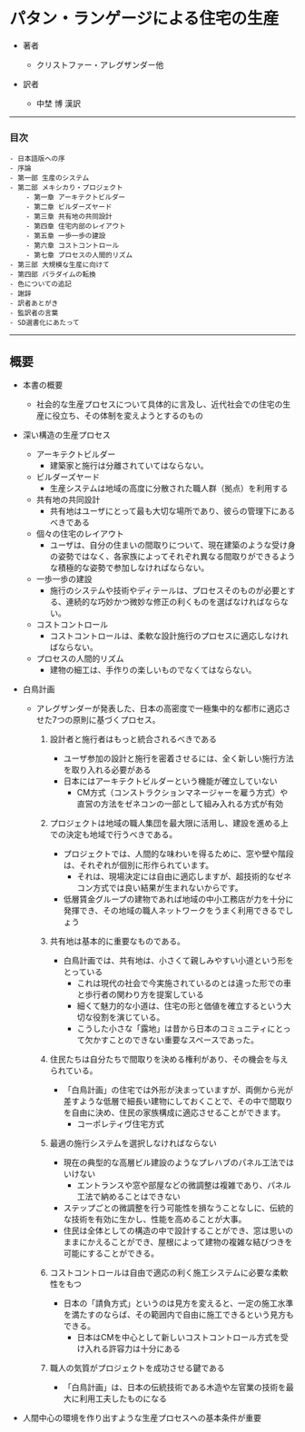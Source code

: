 # パタン・ランゲージによる住宅の生産

- 著者
    - クリストファー・アレグザンダー他
    
- 訳者
    - 中埜 博 漢訳
    
---
### 目次
    - 日本語版への序
    - 序論
    - 第一部 生産のシステム
    - 第二部 メキシカり・プロジェクト
        - 第一章 アーキテクトビルダー
        - 第二章 ビルダーズヤード
        - 第三章 共有地の共同設計
        - 第四章 住宅内部のレイアウト
        - 第五章 一歩一歩の建設
        - 第六章 コストコントロール
        - 第七章 プロセスの人間的リズム
    - 第三部 大規模な生産に向けて
    - 第四部 パラダイムの転換
    - 色についての追記
    - 謝辞
    - 訳者あとがき
    - 監訳者の言葉
    - SD選書化にあたって
    
    
---
## 概要

- 本書の概要
    - 社会的な生産プロセスについて具体的に言及し、近代社会での住宅の生産に役立ち、その体制を変えようとするのもの
        
- 深い構造の生産プロセス
    - アーキテクトビルダー
        - 建築家と施行は分離されていてはならない。
    - ビルダーズヤード
        - 生産システムは地域の高度に分散された職人群（拠点）を利用する
    - 共有地の共同設計
        - 共有地はユーザにとって最も大切な場所であり、彼らの管理下にあるべきである
    - 個々の住宅のレイアウト
        - ユーザは、自分の住まいの間取りについて、現在建築のような受け身の姿勢ではなく、各家族によってそれぞれ異なる間取りができるような積極的な姿勢で参加しなければならない。
    - 一歩一歩の建設
        - 施行のシステムや技術やディテールは、プロセスそのものが必要とする、連続的な巧妙かつ微妙な修正の利くものを選ばなければならない。
    - コストコントロール
        - コストコントロールは、柔軟な設計施行のプロセスに適応しなければならない。
    - プロセスの人間的リズム
        - 建物の細工は、手作りの楽しいものでなくてはならない。
        
        
- 白鳥計画
    - アレグザンダーが発表した、日本の高密度で一極集中的な都市に適応させた7つの原則に基づくプロセス。
    
        1. 設計者と施行者はもっと統合されるべきである
            - ユーザ参加の設計と施行を密着させるには、全く新しい施行方法を取り入れる必要がある
            - 日本にはアーキテクトビルダーという機能が確立していない
                - CM方式（コンストラクションマネージャーを雇う方式）や直営の方法をゼネコンの一部として組み入れる方式が有効
        2. プロジェクトは地域の職人集団を最大限に活用し、建設を進める上での決定も地域で行うべきである。
            - プロジェクトでは、人間的な味わいを得るために、窓や壁や階段は、それぞれが個別に形作られています。
                - それは、現場決定には自由に適応しますが、超技術的なゼネコン方式では良い結果が生まれないからです。
            - 低層賃金グループの建物であれば地域の中小工務店が力を十分に発揮でき、その地域の職人ネットワークをうまく利用できるでしょう
        3. 共有地は基本的に重要なものである。
            - 白鳥計画では、共有地は、小さくて親しみやすい小道という形をとっている
                - これは現代の社会で今実施されているのとは違った形での車と歩行者の関わり方を提案している
                - 細くて魅力的な小道は、住宅の形と価値を確立するという大切な役割を演じている。
                - こうした小さな「露地」は昔から日本のコミュニティにとって欠かすことのできない重要なスペースであった。
        4. 住民たちは自分たちで間取りを決める権利があり、その機会を与えられている。
            - 「白鳥計画」の住宅では外形が決まっていますが、両側から光が差すような低層で細長い建物にしておくことで、その中で間取りを自由に決め、住民の家族構成に適応させることができます。
                - コーポレティヴ住宅方式
        5. 最適の施行システムを選択しなければならない
            - 現在の典型的な高層ビル建設のようなプレハブのパネル工法ではいけない
                - エントランスや窓や部屋などの微調整は複雑であり、パネル工法で納めることはできない
            - ステップごとの微調整を行う可能性を損なうことなしに、伝統的な技術を有効に生かし、性能を高めることが大事。
            - 住民は全体としての構造の中で設計することができ、窓は思いのままにかえることができ、屋根によって建物の複雑な結びつきを可能にすることができる。

        6. コストコントロールは自由で適応の利く施工システムに必要な柔軟性をもつ
            - 日本の「請負方式」というのは見方を変えると、一定の施工水準を満たすのならば、その範囲内で自由に施工できるという見方もできる。
                - 日本はCMを中心として新しいコストコントロール方式を受け入れる許容力は十分にある

        7. 職人の気質がプロジェクトを成功させる鍵である
            - 「白鳥計画」は、日本の伝統技術である木造や左官業の技術を最大に利用工夫したものになる 

- 人間中心の環境を作り出すような生産プロセスへの基本条件が重要





    
